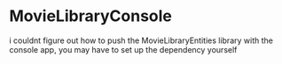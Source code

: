 # MovieLibraryConsole

i couldnt figure out how to push the MovieLibraryEntities library with the console app, you may have to set up the dependency yourself
